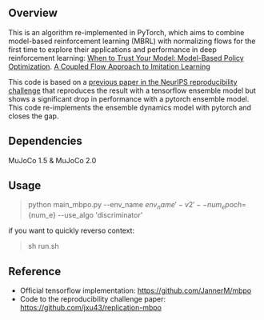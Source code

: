 ## Overview
This is an algorithm re-implemented in PyTorch, which aims to combine model-based reinforcement learning (MBRL) with normalizing flows for the first time to explore their applications and performance in deep reinforcement learning: 
[When to Trust Your Model: Model-Based Policy Optimization](https://arxiv.org/abs/1906.08253). [A Coupled Flow Approach to Imitation Learning](https://arxiv.org/pdf/2305.00303)

This code is based on a [previous paper in the NeurIPS reproducibility challenge](https://openreview.net/forum?id=rkezvT9f6r) that reproduces the result with a tensorflow ensemble model but shows a significant drop in performance with a pytorch ensemble model. 
This code re-implements the ensemble dynamics model with pytorch and closes the gap. 






## Dependencies

MuJoCo 1.5 & MuJoCo 2.0

## Usage
> python main_mbpo.py --env_name ${env_name}'-v2' --num_epoch=${num_e} --use_algo 'discriminator'

if you want to quickly reverso context:
> sh run.sh

## Reference
* Official tensorflow implementation: https://github.com/JannerM/mbpo
* Code to the reproducibility challenge paper: https://github.com/jxu43/replication-mbpo
